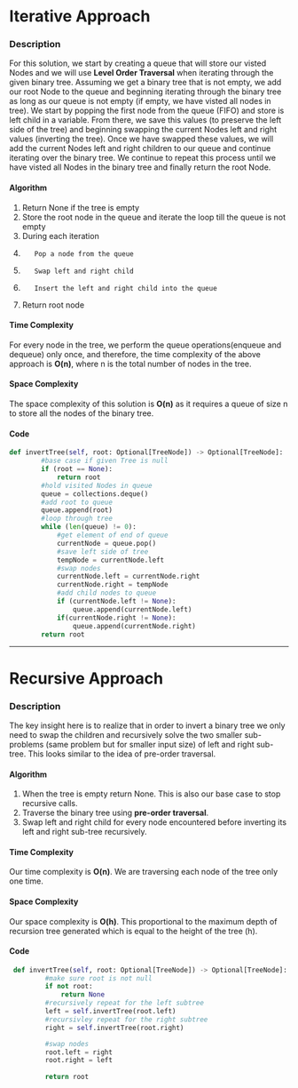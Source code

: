 # Iterative Approach
### Description
For this solution, we start by creating a queue that will store our visted Nodes and we will use **Level Order Traversal** when iterating through the given binary tree. Assuming we get a binary tree that is not empty, we add our root Node to the queue and beginning iterating through the binary tree as long as our queue is not empty (if empty, we have visted all nodes in tree). We start by popping the first node from the queue (FIFO) and store is left child in a variable. From there, we save this values (to preserve the left side of the tree) and beginning swapping the current Nodes left and right values (inverting the tree). Once we have swapped these values, we will add the current Nodes left and right children to our queue and continue iterating over the binary tree. We continue to repeat this process until we have visted all Nodes in the binary tree and finally return the root Node.

#### Algorithm
1. Return None if the tree is empty
2. Store the root node in the queue and iterate the loop till the queue is not empty
3. During each iteration
4.        Pop a node from the queue
5.        Swap left and right child
6.        Insert the left and right child into the queue
7. Return root node

#### Time Complexity
For every node in the tree, we perform the queue operations(enqueue and dequeue) only once, and therefore, the time complexity of the above approach is **O(n)**, where n is the total number of nodes in the tree. 

#### Space Complexity
The space complexity of this solution is **O(n)** as it requires a queue of size n to store all the nodes of the binary tree.

#### Code
```python
def invertTree(self, root: Optional[TreeNode]) -> Optional[TreeNode]:
        #base case if given Tree is null
        if (root == None):
            return root
        #hold visited Nodes in queue
        queue = collections.deque()
        #add root to queue
        queue.append(root)
        #loop through tree
        while (len(queue) != 0):
            #get element of end of queue
            currentNode = queue.pop()
            #save left side of tree
            tempNode = currentNode.left
            #swap nodes
            currentNode.left = currentNode.right
            currentNode.right = tempNode
            #add child nodes to queue
            if (currentNode.left != None):
                queue.append(currentNode.left)
            if(currentNode.right != None):
                queue.append(currentNode.right)
        return root
```


---

# Recursive Approach
### Description
The key insight here is to realize that in order to invert a binary tree we only need to swap the children and recursively solve the two smaller sub-problems (same problem but for smaller input size) of left and right sub-tree. This looks similar to the idea of pre-order traversal.

#### Algorithm
1. When the tree is empty return None. This is also our base case to stop recursive calls.
2. Traverse the binary tree using **pre-order traversal**.
3. Swap left and right child for every node encountered before inverting its left and right sub-tree recursively.

#### Time Complexity
Our time complexity is **O(n)**. We are traversing each node of the tree only one time.

#### Space Complexity
Our space complexity is **O(h)**. This proportional to the maximum depth of recursion tree generated which is equal to the height of the tree (h).


#### Code
```python
 def invertTree(self, root: Optional[TreeNode]) -> Optional[TreeNode]:
         #make sure root is not null
         if not root:
             return None
         #recursively repeat for the left subtree
         left = self.invertTree(root.left)
         #recursivley repeat for the right subtree
         right = self.invertTree(root.right)

         #swap nodes
         root.left = right
         root.right = left
        
         return root
```